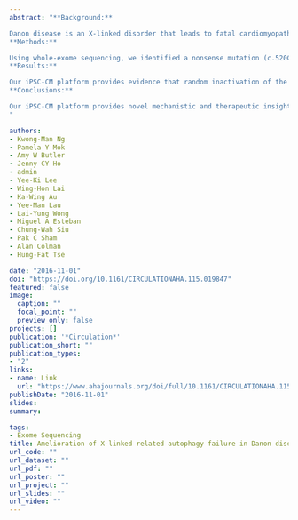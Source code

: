 ```yaml
---
abstract: "**Background:**

Danon disease is an X-linked disorder that leads to fatal cardiomyopathy caused by a deficiency in lysosome-associated membrane protein-2 (LAMP2). In female patients, a later onset and less severe clinical phenotype have been attributed to the random inactivation of the X chromosome carrying the mutant diseased allele. We generated a patient-specific induced pluripotent stem cell (iPSCs)–based model of Danon disease to evaluate the therapeutic potential of Xi-chromosome reactivation using a DNA methylation inhibitor.
**Methods:**

Using whole-exome sequencing, we identified a nonsense mutation (c.520C>T, exon 4) of the LAMP2 gene in a family with Danon disease. We generated iPSC lines from somatic cells derived from the affected mother and her 2 sons, and we then differentiated them into cardiomyocytes (iPSC-CMs) for modeling the histological and functional signatures, including autophagy failure of Danon disease.
**Results:**

Our iPSC-CM platform provides evidence that random inactivation of the wild-type and mutant LAMP2 alleles on the X chromosome is responsible for the unusual phenotype in female patients with Danon disease. In vitro, iPSC-CMs from these patients reproduced the histological features and autophagy failure of Danon disease. Administration of the DNA demethylating agent 5-aza-2’-deoxycytidine reactivated the silent LAMP2 allele in iPSCs and iPSC-CMs in female patients with Danon disease and ameliorated their autophagy failure, supporting the application of a patient-specific iPSC platform for disease modeling and drug screening.
**Conclusions:**

Our iPSC-CM platform provides novel mechanistic and therapeutic insights into the contribution of random X chromosome inactivation to disease phenotype in X-linked Danon disease.
"

authors:
- Kwong-Man Ng
- Pamela Y Mok
- Amy W Butler
- Jenny CY Ho
- admin
- Yee-Ki Lee
- Wing-Hon Lai
- Ka-Wing Au
- Yee-Man Lau
- Lai-Yung Wong
- Miguel A Esteban
- Chung-Wah Siu
- Pak C Sham
- Alan Colman
- Hung-Fat Tse

date: "2016-11-01"
doi: "https://doi.org/10.1161/CIRCULATIONAHA.115.019847"
featured: false
image:
  caption: ""
  focal_point: ""
  preview_only: false
projects: []
publication: '*Circulation*'
publication_short: ""
publication_types:
- "2"
links:
- name: Link
  url: "https://www.ahajournals.org/doi/full/10.1161/CIRCULATIONAHA.115.019847"
publishDate: "2016-11-01"
slides: 
summary:

tags: 
- Exome Sequencing
title: Amelioration of X-linked related autophagy failure in Danon disease with DNA methylation inhibitor
url_code: ""
url_dataset: ""
url_pdf: ""
url_poster: ""
url_project: ""
url_slides: ""
url_video: ""
---
```



